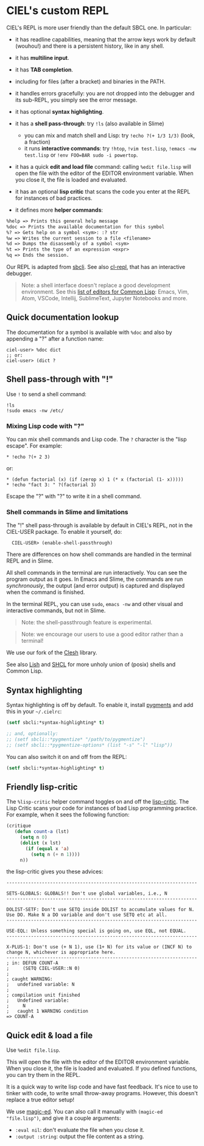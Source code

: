 # CIEL's custom REPL

CIEL's REPL is more user friendly than the default SBCL one. In particular:

-  it has readline capabilities, meaning that the arrow keys work by default (wouhou!) and there is a persistent history, like in any shell.
-  it has **multiline input**.
-  it has **TAB completion**.
  - including for files (after a bracket) and binaries in the PATH.
-  it handles errors gracefully: you are not dropped into the debugger and its sub-REPL, you simply see the error message.
-  it has optional **syntax highlighting**.
- it has a **shell pass-through**: try `!ls` (also available in Slime)
  - you can mix and match shell and Lisp: try `!echo ?(+ 1/3 1/3)` (look, a fraction)
  - it runs **interactive commands**: try `!htop`, `!vim test.lisp`, `!emacs -nw test.lisp` or `!env FOO=BAR sudo -i powertop`.
- it has a quick **edit and load file** command: calling `%edit file.lisp` will open the file with the editor of the EDITOR environment variable. When you close it, the file is loaded and evaluated.
- it has an optional **lisp critic** that scans the code you enter at
  the REPL for instances of bad practices.

-  it defines more **helper commands**:

``` txt
%help => Prints this general help message
%doc => Prints the available documentation for this symbol
%? => Gets help on a symbol <sym>: :? str
%w => Writes the current session to a file <filename>
%d => Dumps the disassembly of a symbol <sym>
%t => Prints the type of an expression <expr>
%q => Ends the session.
```

Our REPL is adapted from [sbcli](https://github.com/hellerve/sbcli). See also [cl-repl](https://github.com/koji-kojiro/cl-repl/), that has an interactive debugger.

> Note: a shell interface doesn't replace a good development environment. See this [list of editors for Common Lisp](https://lispcookbook.github.io/cl-cookbook/editor-support.html): Emacs, Vim, Atom, VSCode, Intellij, SublimeText, Jupyter Notebooks and more.

## Quick documentation lookup

The documentation for a symbol is available with `%doc` and also by
appending a "?" after a function name:

```
ciel-user> %doc dict
;; or:
ciel-user> (dict ?
```

## Shell pass-through with "!"

Use `!` to send a shell command:

```
!ls
!sudo emacs -nw /etc/
```

### Mixing Lisp code with "?"

You can mix shell commands and Lisp code. The `?` character is the
"lisp escape". For example:

    * !echo ?(+ 2 3)

or:

    * (defun factorial (x) (if (zerop x) 1 (* x (factorial (1- x)))))
    * !echo "fact 3: " ?(factorial 3)

Escape the "?" with "\?" to write it in a shell command.

### Shell commands in Slime and limitations

The "!" shell pass-through is available by default in CIEL's REPL, not in the
CIEL-USER package. To enable it yourself, do:

      CIEL-USER> (enable-shell-passthrough)

There are differences on how shell commands are handled in the terminal REPL and in Slime.

All shell commands in the terminal are run interactively. You can see
the program output as it goes. In Emacs and Slime, the commands are
run *synchronously*, the output (and error output) is captured and
displayed when the command is finished.

In the terminal REPL, you can use `sudo`, `emacs -nw` and other visual
and interactive commands, but not in Slime.

> Note: the shell-passthrough feature is experimental.

> Note: we encourage our users to use a good editor rather than a terminal!

We use our fork of the [Clesh](https://github.com/lisp-maintainers/clesh) library.

See also [Lish](https://github.com/nibbula/lish/) and [SHCL](https://github.com/bradleyjensen/shcl) for more unholy union of (posix) shells and Common Lisp.


## Syntax highlighting

Syntax highlighting is off by default. To enable it, install [pygments](https://pygments.org/) and add this in your `~/.cielrc`:

```lisp
(setf sbcli:*syntax-highlighting* t)

;; and, optionally:
;; (setf sbcli::*pygmentize* "/path/to/pygmentize")
;; (setf sbcli::*pygmentize-options* (list "-s" "-l" "lisp"))
```

You can also switch it on and off from the REPL:

```lisp
(setf sbcli:*syntax-highlighting* t)
```

## Friendly lisp-critic

The `%lisp-critic` helper command toggles on and off the
[lisp-critic](https://github.com/g000001/lisp-critic). The Lisp Critic
scans your code for instances of bad Lisp programming practice. For
example, when it sees the following function:


~~~lisp
(critique
   (defun count-a (lst)
     (setq n 0)
     (dolist (x lst)
       (if (equal x 'a)
         (setq n (+ n 1))))
     n))
~~~

the lisp-critic gives you these advices:

```
----------------------------------------------------------------------

SETS-GLOBALS: GLOBALS!! Don't use global variables, i.e., N
----------------------------------------------------------------------

DOLIST-SETF: Don't use SETQ inside DOLIST to accumulate values for N.
Use DO. Make N a DO variable and don't use SETQ etc at all.
----------------------------------------------------------------------

USE-EQL: Unless something special is going on, use EQL, not EQUAL.
----------------------------------------------------------------------

X-PLUS-1: Don't use (+ N 1), use (1+ N) for its value or (INCF N) to
change N, whichever is appropriate here.
----------------------------------------------------------------------
; in: DEFUN COUNT-A
;     (SETQ CIEL-USER::N 0)
;
; caught WARNING:
;   undefined variable: N
;
; compilation unit finished
;   Undefined variable:
;     N
;   caught 1 WARNING condition
=> COUNT-A
```

## Quick edit & load a file

Use `%edit file.lisp`.

This will open the file with the editor of the EDITOR environment variable. When you
close it, the file is loaded and evaluated. If you defined functions, you can try them in the REPL.

It is a quick way to write lisp code and have fast feedback. It's nice
to use to tinker with code, to write small throw-away
programs. However, this doesn't replace a true editor setup!

We use [magic-ed](https://github.com/sanel/magic-ed). You can also call it manually with `(magic-ed "file.lisp")`, and give it a couple arguments:

- `:eval nil`: don't evaluate the file when you close it.
- `:output :string`: output the file content as a string.
